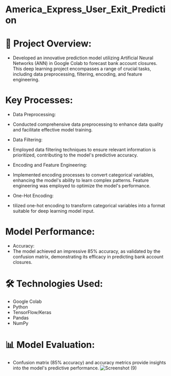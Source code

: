 # America_Express_User_Exit_Prediction
# 🚀 Project Overview:
 * Developed an innovative prediction model utilizing Artificial Neural Networks (ANN) in Google Colab to forecast bank account closures. This deep learning project encompasses a range 
   of crucial tasks, including data preprocessing, filtering, encoding, and feature engineering.

# Key Processes:

*  Data Preprocessing:
 * Conducted comprehensive data preprocessing to enhance data quality and facilitate effective model training.

*  Data Filtering:
 * Employed data filtering techniques to ensure relevant information is prioritized, contributing to the model's predictive accuracy.

*  Encoding and Feature Engineering:
 * Implemented encoding processes to convert categorical variables, enhancing the model's ability to learn complex patterns. Feature engineering was employed to optimize the model's 
   performance.

*  One-Hot Encoding:
 * tilized one-hot encoding to transform categorical variables into a format suitable for deep learning model input.

# Model Performance:

* Accuracy:
 *  The model achieved an impressive 85% accuracy, as validated by the confusion matrix, demonstrating its efficacy in predicting bank account closures.

#  🛠️ Technologies Used:

* Google Colab
* Python
* TensorFlow/Keras
* Pandas
* NumPy

 #  📊 Model Evaluation:
  * Confusion matrix (85% accuracy) and accuracy metrics provide insights into the model's predictive performance.
![Screenshot (9)](https://github.com/rajeshsingh123/America_Express_User_Exit_Prediction/assets/100190385/840a3aa7-99a4-43a6-9afd-9c1040a8e24a)
